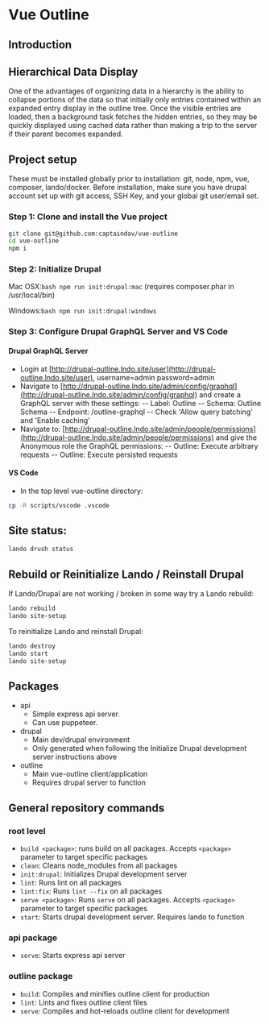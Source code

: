 # Vue Outline

## Introduction

## Hierarchical Data Display

One of the advantages of organizing data in a hierarchy is the ability to collapse portions of the data so
that initially only entries contained within an expanded entry display in the outline tree.
Once the visible entries are loaded, then a background task fetches the hidden entries, so they may be
quickly displayed using cached data rather than making a trip to the server if their parent becomes expanded.

## Project setup

These must be installed globally prior to installation: git, node, npm, vue, composer, lando/docker.
Before installation, make sure you have drupal account set up with git access, SSH Key, and your global git user/email set.

### Step 1: Clone and install the Vue project

```bash
git clone git@github.com:captaindav/vue-outline
cd vue-outline
npm i
```

### Step 2: Initialize Drupal

Mac OSX:```bash npm run init:drupal:mac```
(requires composer.phar in /usr/local/bin) 

Windows:```bash npm run init:drupal:windows```

### Step 3: Configure Drupal GraphQL Server and VS Code

#### Drupal GraphQL Server

- Login at [http://drupal-outline.lndo.site/user](http://drupal-outline.lndo.site/user), username=admin password=admin
- Navigate to [http://drupal-outline.lndo.site/admin/config/graphql](http://drupal-outline.lndo.site/admin/config/graphql) and create a GraphQL server with these settings:
-- Label: Outline
-- Schema: Outline Schema
-- Endpoint: /outline-graphql
-- Check 'Allow query batching' and 'Enable caching'
- Navigate to: [http://drupal-outline.lndo.site/admin/people/permissions](http://drupal-outline.lndo.site/admin/people/permissions) and give the Anonymous role the GraphQL permissions:
-- Outline: Execute arbitrary requests
-- Outline: Execute persisted requests

#### VS Code

- In the top level vue-outline directory:

```bash
cp -R scripts/vscode .vscode
```

## Site status:

```bash
lando drush status
```

## Rebuild or Reinitialize Lando / Reinstall Drupal

If Lando/Drupal are not working / broken in some way try a Lando rebuild:

```bash
lando rebuild
lando site-setup
```

To reinitialize Lando and reinstall Drupal:

```bash
lando destroy
lando start
lando site-setup
```

## Packages

- api
  - Simple express api server.
  - Can use puppeteer.
- drupal
  - Main dev/drupal environment
  - Only generated when following the Initialize Drupal development server instructions above
- outline
  - Main vue-outline client/application
  - Requires drupal server to function

## General repository commands

### root level

- `build <package>`: runs build on all packages. Accepts `<package>` parameter to target specific packages
- `clean`: Cleans node_modules from all packages
- `init:drupal`: Initializes Drupal development server
- `lint`: Runs lint on all packages
- `lint:fix`: Runs `lint --fix` on all packages
- `serve <package>`: Runs `serve` on all packages. Accepts `<package>` parameter to target specific packages
- `start`: Starts drupal development server. Requires lando to function

### api package

- `serve`: Starts express api server

### outline package

- `build`: Compiles and minifies outline client for production
- `lint`: Lints and fixes outline client files
- `serve`: Compiles and hot-reloads outline client for development
